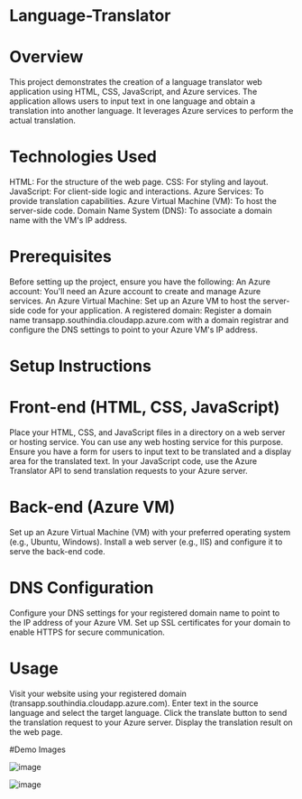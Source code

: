 # Language-Translator

# Overview

This project demonstrates the creation of a language translator web application using HTML, CSS, JavaScript, and Azure services.
The application allows users to input text in one language and obtain a translation into another language.
It leverages Azure services to perform the actual translation.

# Technologies Used

HTML: For the structure of the web page.
CSS: For styling and layout.
JavaScript: For client-side logic and interactions.
Azure Services: To provide translation capabilities.
Azure Virtual Machine (VM): To host the server-side code.
Domain Name System (DNS): To associate a domain name with the VM's IP address.

# Prerequisites

Before setting up the project, ensure you have the following:
An Azure account: You'll need an Azure account to create and manage Azure services.
An Azure Virtual Machine: Set up an Azure VM to host the server-side code for your application.
A registered domain: Register a domain name transapp.southindia.cloudapp.azure.com with a domain registrar and configure the DNS settings to point to your Azure VM's IP address.

# Setup Instructions

# Front-end (HTML, CSS, JavaScript)

Place your HTML, CSS, and JavaScript files in a directory on a web server or hosting service. You can use any web hosting service for this purpose.
Ensure you have a form for users to input text to be translated and a display area for the translated text.
In your JavaScript code, use the Azure Translator API to send translation requests to your Azure server.

# Back-end (Azure VM)

Set up an Azure Virtual Machine (VM) with your preferred operating system (e.g., Ubuntu, Windows).
Install a web server (e.g., IIS) and configure it to serve the back-end code.

# DNS Configuration

Configure your DNS settings for your registered domain name to point to the IP address of your Azure VM.
Set up SSL certificates for your domain to enable HTTPS for secure communication.

# Usage

Visit your website using your registered domain (transapp.southindia.cloudapp.azure.com).
Enter text in the source language and select the target language.
Click the translate button to send the translation request to your Azure server.
Display the translation result on the web page.


#Demo Images

![image](https://github.com/saravana-1042/Language-Translator/assets/145033609/bd6bf26b-430f-4497-a245-2654f63a0c85)

![image](https://github.com/saravana-1042/Language-Translator/assets/145033609/5144920c-880b-495c-9fda-5ff19b349e5a)



